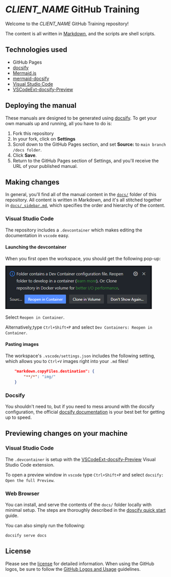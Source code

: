 # _CLIENT_NAME_ GitHub Training

Welcome to the _CLIENT_NAME_ GitHub Training repository!

The content is all written in [Markdown](https://guides.github.com/features/mastering-markdown/), and the scripts are shell scripts.

## Technologies used

- GitHub Pages
- [docsify](https://docsify.js.org)
- [Mermaid.js](https://mermaid.js.org/)
- [mermaid-docsify](https://github.com/Leward/mermaid-docsify)
- [Visual Studio Code](https://code.visualstudio.com/)
- [VSCodeExt-docsify-Preview](https://github.com/dzylikecode/VSCodeExt-docsify-Preview)

## Deploying the manual

These manuals are designed to be generated using [docsify](https://docsify.js.org). To get your own manuals up and running, all you have to do is:

1. Fork this repository
2. In your fork, click on **Settings**
3. Scroll down to the GitHub Pages section, and set **Source:** to `main branch /docs folder`.
4. Click **Save**.
5. Return to the GitHub Pages section of Settings, and you'll receive the URL of your published manual.

## Making changes

In general, you'll find all of the manual content in the [`docs/`](docs/) folder of this repository. All content is written in Markdown, and it's all stitched together in [`docs/_sidebar.md`](docs/_sidebar.md), which specifies the order and hierarchy of the content.

### Visual Studio Code

The repository includes a `.devcontainer` which makes editing the documentation in `vscode` easy.

#### Launching the devcontainer

When you first open the workspace, you should get the following pop-up:

![Dev Container Pop-up](img/devcontainer.png)

Select `Reopen in Container`.

Alternatively,type `Ctrl+Shift+P` and select `Dev Containers: Reopen in Container`.

#### Pasting images

The workspace's `.vscode/settings.json` includes the following setting, which allows you to `Ctrl+V` images right into your `.md` files!

```json
    "markdown.copyFiles.destination": {
        "**/*": "img/"
    }
```

### Docsify

You shouldn't need to, but if you need to mess around with the docsify configuration, the official [docsify documentation](https://docsify.js.org/#/?id=docsify) is your best bet for getting up to speed.

## Previewing changes on your machine

### Visual Studio Code

The `.devcontainer` is setup with the [VSCodeExt-docsify-Preview](https://github.com/dzylikecode/VSCodeExt-docsify-Preview) Visual Studio Code extension.

To open a preview window in `vscode` type `Ctrl+Shift+P` and select `docsify: Open the full Preview`.

### Web Browser

You can install, and serve the contents of the `docs/` folder locally with minimal setup. The steps are thoroughly described in the [doscify quick start](https://docsify.js.org/#/quickstart) guide.

You can also simply run the following:

```shell
docsify serve docs
```

## License

Please see the [license](LICENSE) for detailed information. When using the GitHub logos, be sure to follow the [GitHub Logos and Usage](https://github.com/logos) guidelines.
